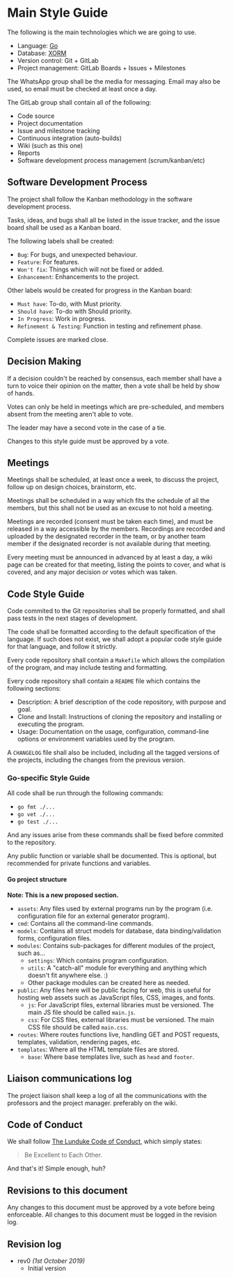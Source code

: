 # Main Style Guide

The following is the main technologies which we are going to use.

- Language: [Go](https://golang.org)
- Database: [XORM](https://xorm.io)
- Version control: Git + GitLab
- Project management: GitLab Boards + Issues + Milestones


The WhatsApp group shall be the media for messaging. Email
may also be used, so email must be checked at least once
a day.  

The GitLab group shall contain all of the following:

- Code source
- Project documentation
- Issue and milestone tracking
- Continuous integration (auto-builds)
- Wiki (such as this one)
- Reports
- Software development process management (scrum/kanban/etc)

## Software Development Process

The project shall follow the Kanban methodology in the
software development process.  

Tasks, ideas, and bugs shall all be listed in the issue tracker,
and the issue board shall be used as a Kanban board.

The following labels shall be created:

- `Bug`: For bugs, and unexpected behaviour.
- `Feature`: For features.
- `Won't fix`: Things which will not be fixed or added.
- `Enhancement`: Enhancements to the project.

Other labels would be created for progress in the Kanban board:

- `Must have`: To-do, with Must priority.
- `Should have`: To-do with Should priority.
- `In Progress`: Work in progress.
- `Refinement & Testing`: Function in testing and refinement phase.

Complete issues are marked close.

## Decision Making

If a decision couldn't be reached by consensus, each
member shall have a turn to voice their opinion on the matter,
then a vote shall be held by show of hands.  

Votes can only be held in meetings which are pre-scheduled, and
members absent from the meeting aren't able to vote.  

The leader may have a second vote in the case of a tie.  

Changes to this style guide must be approved by a vote.  

## Meetings

Meetings shall be scheduled, at least once a week, to discuss the project,
follow up on design choices, brainstorm, etc.  

Meetings shall be scheduled in a way which fits the schedule of all the
members, but this shall not be used as an excuse to not hold a meeting.  

Meetings are recorded (consent must be taken each time), and must be released
in a way accessible by the members. Recordings are recorded and uploaded by the designated
recorder in the team, or by another team member if the designated recorder is not
available during that meeting.  

Every meeting must be announced in advanced by at least a day, a wiki page
can be created for that meeting, listing the points to cover, and what is
covered, and any major decision or votes which was taken.  


## Code Style Guide

Code commited to the Git repositories shall be properly formatted,
and shall pass tests in the next stages of development.  

The code shall be formatted according to the default specification
of the language. If such does not exist, we shall adopt a popular
code style guide for that language, and follow it strictly.  

Every code repository shall contain a `Makefile` which allows the
compilation of the program, and may include testing and formatting.  

Every code repository shall contain a `README` file which contains
the following sections:

- Description: A brief description of the code repository, with purpose
and goal.
- Clone and Install: Instructions of cloning the repository and installing
or executing the program.
- Usage: Documentation on the usage, configuration, command-line options or
environment variables used by the program.

A `CHANGELOG` file shall also be included, including all the tagged versions
of the projects, including the changes from the previous version.


### Go-specific Style Guide

All code shall be run through the following commands:

- `go fmt ./...`
- `go vet ./...`
- `go test ./...`

And any issues arise from these commands shall be fixed before
commited to the repository.  

Any public function or variable shall be documented. This is optional,
but recommended for private functions and variables.  

#### Go project structure

**Note: This is a new proposed section.**  

- `assets`: Any files used by external programs run by the program (i.e. configuration
  file for an external generator program).
- `cmd`: Contains all the command-line commands.
- `models`: Contains all struct models for database, data binding/validation forms, configuration files.
- `modules`: Contains sub-packages for different modules of the project, such as...
  - `settings`: Which contains program configuration.
  - `utils`: A "catch-all" module for everything and anything which doesn't fit anywhere else. :)
  - Other package modules can be created here as needed.
- `public`: Any files here will be public facing for web, this is useful for hosting web assets such as
	JavaScript files, CSS, images, and fonts.
  - `js`: For JavaScript files, external libraries must be versioned. The main JS file should be called `main.js`.
  - `css`: For CSS files, external libraries must be versioned. The main CSS file should be called `main.css`.
- `routes`: Where routes functions live, handling GET and POST requests, templates, validation, rendering pages, etc.
- `templates`: Where all the HTML template files are stored.
  - `base`: Where base templates live, such as `head` and `footer`.

## Liaison communications log

The project liaison shall keep a log of all the communications with
the professors and the project manager. preferably on the wiki.

## Code of Conduct

We shall follow [The Lunduke Code of Conduct](http://lunduke.com/coc.html), which
simply states:

> Be Excellent to Each Other.

And that's it! Simple enough, huh?

## Revisions to this document

Any changes to this document must be approved by a vote before being enforceable.
All changes to this document must be logged in the revision log.

## Revision log

- rev0 *(1st October 2019)*
  - Initial version
